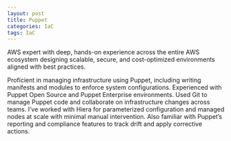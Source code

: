 ```yaml
---
layout: post
title: Puppet
categories: IaC
tags: IaC
---
```


AWS expert with deep, hands-on experience across the entire AWS ecosystem designing scalable, secure, and cost-optimized environments aligned with best practices.

<!--more-->

Proficient in managing infrastructure using Puppet, including writing manifests and modules to enforce system configurations. Experienced with Puppet Open Source and Puppet Enterprise environments. Used Git to manage Puppet code and collaborate on infrastructure changes across teams. I’ve worked with Hiera for parameterized configuration and managed nodes at scale with minimal manual intervention. Also familiar with Puppet’s reporting and compliance features to track drift and apply corrective actions.
